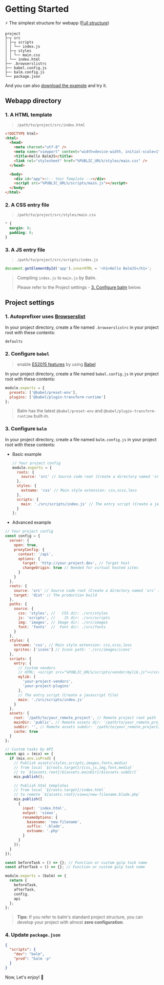 # Getting Started

:zap: The simplest structure for webapp ([Full structure](structure.md))

```
project
├─┬ src
│ ├─┬ scripts
│ │ └── index.js
│ ├─┬ styles
│ │ └── main.css
│ └── index.html
├── .browserslistrc
├── babel.config.js
├── balm.config.js
└── package.json
```

And you can also [download the example](https://balm.js.org/balm-example.zip) and try it.

## Webapp directory

### 1. A HTML template

> `/path/to/project/src/index.html`

```html
<!DOCTYPE html>
<html>
  <head>
    <meta charset="utf-8" />
    <meta name="viewport" content="width=device-width, initial-scale=1" />
    <title>Hello BalmJS</title>
    <link rel="stylesheet" href="%PUBLIC_URL%/styles/main.css" />
  </head>

  <body>
    <div id="app"><!-- Your Template --></div>
    <script src="%PUBLIC_URL%/scripts/main.js"></script>
  </body>
</html>
```

### 2. A CSS entry file

> `/path/to/project/src/styles/main.css`

```css
* {
  margin: 0;
  padding: 0;
}
```

### 3. A JS entry file

> `/path/to/project/src/scripts/index.js`

```js
document.getElementById('app').innerHTML = '<h1>Hello BalmJS</h1>';
```

> Compiling `index.js` to `main.js` by Balm.
>
> Please refer to the Project settings - [3. Configure balm](#_3-configure-balm) below.

## Project settings

### 1. Autoprefixer uses [Browserslist](https://github.com/ai/browserslist#queries)

In your project directory, create a file named `.browserslistrc` in your project root with these contents:

```
defaults
```

### 2. Configure `babel`

> enable [ES2015 features](https://babeljs.io/docs/en/learn) by using [Babel](https://babeljs.io/)

In your project directory, create a file named `babel.config.js` in your project root with these contents:

```js
module.exports = {
  presets: ['@babel/preset-env'],
  plugins: ['@babel/plugin-transform-runtime']
};
```

> Balm has the latest `@babel/preset-env` and `@babel/plugin-transform-runtime` built-in.

### 3. Configure `balm`

In your project directory, create a file named `balm.config.js` in your project root with these contents:

- Basic example

  ```js
  // Your project config
  module.exports = {
    roots: {
      source: 'src' // Source code root (Create a directory named 'src' in project)
    },
    styles: {
      extname: 'css' // Main style extension: css,scss,less
    },
    scripts: {
      main: './src/scripts/index.js' // The entry script (Create a javascript file)
    }
  };
  ```

- Advanced example

```js
// Your project config
const config = {
  server: {
    open: true,
    proxyConfig: {
      context: '/api',
      options: {
        target: 'http://your.project.dev', // Target host
        changeOrigin: true // Needed for virtual hosted sites
      }
    }
  },
  roots: {
    source: 'src' // Source code root (Create a directory named 'src' in project)
    target: 'dist' // The production build
  },
  paths: {
    source: {
      css: 'styles', //   CSS dir: ./src/styles
      js: 'scripts', //    JS dir: ./src/scripts
      img: 'images', // Image dir: ./src/images
      font: 'fonts'  //  Font dir: ./src/fonts
    }
  },
  styles: {
    extname: 'css', // Main style extension: css,scss,less
    sprites: ['icons'] // Icons path: './src/images/icons'
  },
  scripts: {
    entry: {
      // Custom vendors
      // HTML: <script src="%PUBLIC_URL%/scripts/vendor/mylib.js"></script>
      mylib: [
        'your-project-vendors',
        'your-project-plugins'
      ],
      // The entry script (Create a javascript file)
      main: './src/scripts/index.js'
    }
  },
  assets: {
    root: '/path/to/your_remote_project', // Remote project root path
    mainDir: 'public', // Remote assets dir: '/path/to/your_remote_project/public'
    subDir: '', // Remote assets subdir: `/path/to/your_remote_project/public/${subDir}`
    cache: true
  }
};

// Custom tasks by API
const api = (mix) => {
  if (mix.env.isProd) {
    // Publish assets(styles,scripts,images,fonts,media)
    // from local `${roots.target}/{css,js,img,font,media}`
    // to `${assets.root}/${assets.mainDir}/${assets.subDir}`
    mix.publish();

    // Publish html templates
    // from local `${roots.target}/index.html`
    // to remote `${assets.root}/views/new-filename.blade.php`
    mix.publish([
      {
        input: 'index.html',
        output: 'views',
        renameOptions: {
          basename: 'new-filename',
          suffix: '.blade',
          extname: '.php'
        }
      }
    ]);
  }
});

const beforeTask = () => {}; // Function or custom gulp task name
const afterTask = () => {}; // Function or custom gulp task name

module.exports = (balm) => {
  return {
    beforeTask,
    afterTask,
    config,
    api
  };
};
```

> **Tips:** If you refer to balm's standard project structure, you can develop your project with almost **zero configuration**.

### 4. Update `package.json`

```json
{
  "scripts": {
    "dev": "balm",
    "prod": "balm -p"
  }
}
```

Now, Let's enjoy! :ghost:
